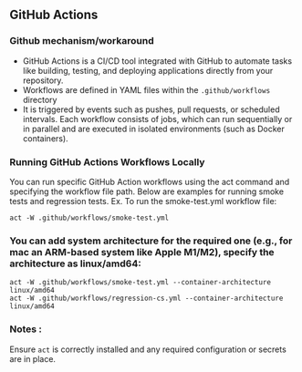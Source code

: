 ## GitHub Actions

### Github mechanism/workaround

- GitHub Actions is a CI/CD tool integrated with GitHub to automate tasks like building, testing, and deploying applications directly from your repository.
- Workflows are defined in YAML files within the `.github/workflows` directory
- It is triggered by events such as pushes, pull requests, or scheduled intervals. Each workflow consists of jobs, which can run sequentially or in parallel and are executed in isolated environments (such as Docker containers).

### Running GitHub Actions Workflows Locally

You can run specific GitHub Action workflows using the act command and specifying the workflow file path. Below are examples for running smoke tests and regression tests.
Ex. To run the smoke-test.yml workflow file:

```
act -W .github/workflows/smoke-test.yml
```

### You can add system architecture for the required one (e.g., for mac an ARM-based system like Apple M1/M2), specify the architecture as linux/amd64:

```
act -W .github/workflows/smoke-test.yml --container-architecture linux/amd64
act -W .github/workflows/regression-cs.yml --container-architecture linux/amd64
```

### Notes :

Ensure `act` is correctly installed and any required configuration or secrets are in place.
